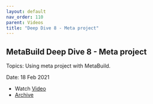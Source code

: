 ```yaml
---
layout: default
nav_order: 110
parent: Videos
title: "Deep Dive 8 - Meta project"
---
```


## MetaBuild Deep Dive 8 - Meta project

Topics: Using meta project with MetaBuild.

Date: 18 Feb 2021 

* Watch [Video](https://bluejeans.com/s/ULVlcLKx8AD)
* [Archive](https://artifactory.corp.adobe.com/artifactory/generic-metabuild-files-dev/documentation/learning/10_MetaBuild_Deep_Dive_08_02-18-2021/Ch1_Full_2021-02-18T08_02.mp4)
